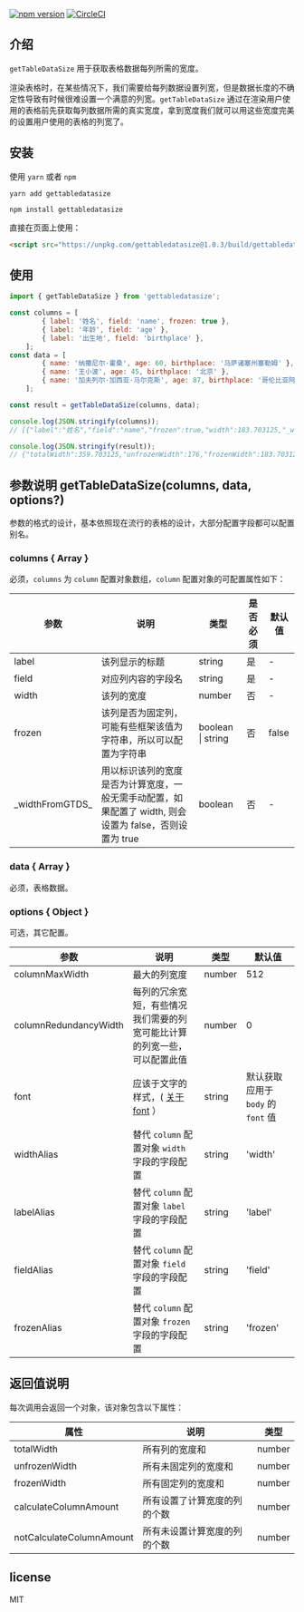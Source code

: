 [![npm version](https://badge.fury.io/js/gettabledatasize.svg)](https://badge.fury.io/js/gettabledatasize)
[![CircleCI](https://circleci.com/gh/taozhiw/getTableDataSize/tree/master.svg?style=svg)](https://circleci.com/gh/taozhiw/getTableDataSize/tree/master)

## 介绍

`getTableDataSize` 用于获取表格数据每列所需的宽度。

渲染表格时，在某些情况下，我们需要给每列数据设置列宽，但是数据长度的不确定性导致有时候很难设置一个满意的列宽。`getTableDataSize` 通过在渲染用户使用的表格前先获取每列数据所需的真实宽度，拿到宽度我们就可以用这些宽度完美的设置用户使用的表格的列宽了。

## 安装

使用 `yarn` 或者 `npm`
```
yarn add gettabledatasize

npm install gettabledatasize
```

直接在页面上使用：

```html
<script src="https://unpkg.com/gettabledatasize@1.0.3/build/gettabledatasize.js"></script>
```

## 使用



```javascript
import { getTableDataSize } from 'gettabledatasize';

const columns = [
        { label: '姓名', field: 'name', frozen: true },
        { label: '年龄', field: 'age' },
        { label: '出生地', field: 'birthplace' },
    ];
const data = [
        { name: '纳撒尼尔·霍桑', age: 60, birthplace: '马萨诸塞州塞勒姆' },
        { name: '王小波', age: 45, birthplace: '北京' },
        { name: '加夫列尔·加西亚·马尔克斯', age: 87, birthplace: '哥伦比亚阿拉卡塔卡' },
    ];

const result = getTableDataSize(columns, data);

console.log(JSON.stringify(columns));
// [{"label":"姓名","field":"name","frozen":true,"width":183.703125,"_widthFromGTDS_":true},{"label":"年龄","field":"age","width":32,"_widthFromGTDS_":true},{"label":"出生地","field":"birthplace","width":144,"_widthFromGTDS_":true}]

console.log(JSON.stringify(result));
// {"totalWidth":359.703125,"unfrozenWidth":176,"frozenWidth":183.703125,"calculateColumnAmount":3,"notCalculateColumnAmount":0}
```



## 参数说明 getTableDataSize(columns, data, options?) 
参数的格式的设计，基本依照现在流行的表格的设计，大部分配置字段都可以配置别名。

### columns { Array }

必须，`columns` 为 `column` 配置对象数组，`column` 配置对象的可配置属性如下：


参数  |  说明  |  类型  |  是否必须  |  默认值  |
--------- | --------| --------| --------| --------|
label | 该列显示的标题 | string | 是 | - |
field | 对应列内容的字段名 | string | 是 | - |
width | 该列的宽度 | number | 否 | - |
frozen | 该列是否为固定列，可能有些框架该值为字符串，所以可以配置为字符串 | boolean \| string | 否 | false |
\_widthFromGTDS_ | 用以标识该列的宽度是否为计算宽度，一般无需手动配置，如果配置了 width, 则会设置为 false，否则设置为 true | boolean | 否 | - |

### data { Array }

必须，表格数据。


### options { Object }

可选，其它配置。


参数  | 说明 | 类型 | 默认值  |
--------- | --------| --------| --------|
columnMaxWidth | 最大的列宽度 | number | 512 |
columnRedundancyWidth | 每列的冗余宽短，有些情况我们需要的列宽可能比计算的列宽一些，可以配置此值 | number | 0 |
font | 应该于文字的样式，( [关于font](https://developer.mozilla.org/zh-CN/docs/Web/CSS/font) ） | string | 默认获取应用于 `body` 的 `font` 值 |
widthAlias | 替代 `column` 配置对象 `width` 字段的字段配置 | string | 'width' |
labelAlias | 替代 `column` 配置对象 `label` 字段的字段配置 | string | 'label' |
fieldAlias | 替代 `column` 配置对象 `field` 字段的字段配置 | string | 'field' |
frozenAlias | 替代 `column` 配置对象 `frozen` 字段的字段配置 | string | 'frozen' | 

## 返回值说明

每次调用会返回一个对象，该对象包含以下属性：

属性  | 说明 | 类型 |
--------- | --------| --------|
totalWidth | 所有列的宽度和 | number |
unfrozenWidth | 所有未固定列的宽度和   | number |
frozenWidth | 所有固定列的宽度和   | number |
calculateColumnAmount | 所有设置了计算宽度的列的个数 | number
notCalculateColumnAmount | 所有未设置计算宽度的列的个数 | number

## license

MIT
